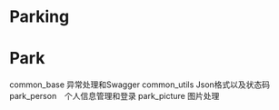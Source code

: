 # Parking
# Park
common_base 异常处理和Swagger
common_utils Json格式以及状态码
park_person　个人信息管理和登录
park_picture 图片处理
